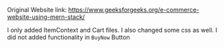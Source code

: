 Original Website link:
https://www.geeksforgeeks.org/e-commerce-website-using-mern-stack/

I only added ItemContext and Cart files.
I also changed some css as well.
I did not added functionality in `BuyNow` Button

